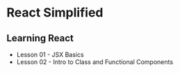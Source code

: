 # React Simplified

## Learning React

- Lesson 01 - JSX Basics
- Lesson 02 - Intro to Class and Functional Components
